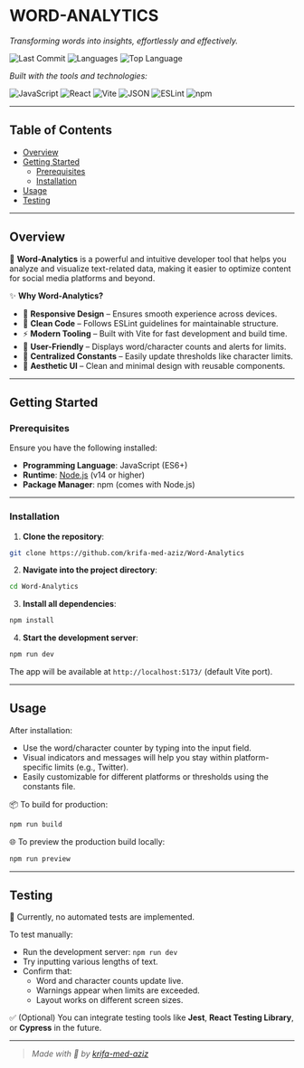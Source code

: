 # WORD-ANALYTICS

_Transforming words into insights, effortlessly and effectively._

![Last Commit](https://img.shields.io/github/last-commit/krifa-med-aziz/Word-Analytics)
![Languages](https://img.shields.io/github/languages/count/krifa-med-aziz/Word-Analytics)
![Top Language](https://img.shields.io/github/languages/top/krifa-med-aziz/Word-Analytics)

_Built with the tools and technologies:_

![JavaScript](https://img.shields.io/badge/JavaScript-F7DF1E?logo=javascript&logoColor=black)
![React](https://img.shields.io/badge/React-20232a?logo=react&logoColor=61dafb)
![Vite](https://img.shields.io/badge/Vite-646cff?logo=vite&logoColor=white)
![JSON](https://img.shields.io/badge/JSON-000000?logo=json&logoColor=white)
![ESLint](https://img.shields.io/badge/ESLint-4B32C3?logo=eslint&logoColor=white)
![npm](https://img.shields.io/badge/npm-CB3837?logo=npm&logoColor=white)

---

## Table of Contents

- [Overview](#overview)
- [Getting Started](#getting-started)
  - [Prerequisites](#prerequisites)
  - [Installation](#installation)
- [Usage](#usage)
- [Testing](#testing)

---

## Overview

🚀 **Word-Analytics** is a powerful and intuitive developer tool that helps you analyze and visualize text-related data, making it easier to optimize content for social media platforms and beyond.

✨ **Why Word-Analytics?**

- 📱 **Responsive Design** – Ensures smooth experience across devices.
- 🧹 **Clean Code** – Follows ESLint guidelines for maintainable structure.
- ⚡ **Modern Tooling** – Built with Vite for fast development and build time.
- 🧠 **User-Friendly** – Displays word/character counts and alerts for limits.
- 🔁 **Centralized Constants** – Easily update thresholds like character limits.
- 🎨 **Aesthetic UI** – Clean and minimal design with reusable components.

---

## Getting Started

### Prerequisites

Ensure you have the following installed:

- **Programming Language**: JavaScript (ES6+)
- **Runtime**: [Node.js](https://nodejs.org/) (v14 or higher)
- **Package Manager**: npm (comes with Node.js)

---

### Installation

1. **Clone the repository**:

```bash
git clone https://github.com/krifa-med-aziz/Word-Analytics
```

2. **Navigate into the project directory**:

```bash
cd Word-Analytics
```

3. **Install all dependencies**:

```bash
npm install
```

4. **Start the development server**:

```bash
npm run dev
```

The app will be available at `http://localhost:5173/` (default Vite port).

---

## Usage

After installation:

- Use the word/character counter by typing into the input field.
- Visual indicators and messages will help you stay within platform-specific limits (e.g., Twitter).
- Easily customizable for different platforms or thresholds using the constants file.

📦 To build for production:

```bash
npm run build
```

🌐 To preview the production build locally:

```bash
npm run preview
```

---

## Testing

🔧 Currently, no automated tests are implemented.

To test manually:

- Run the development server: `npm run dev`
- Try inputting various lengths of text.
- Confirm that:
  - Word and character counts update live.
  - Warnings appear when limits are exceeded.
  - Layout works on different screen sizes.

✅ (Optional) You can integrate testing tools like **Jest**, **React Testing Library**, or **Cypress** in the future.

---

> _Made with 💙 by [krifa-med-aziz](https://github.com/krifa-med-aziz)_
